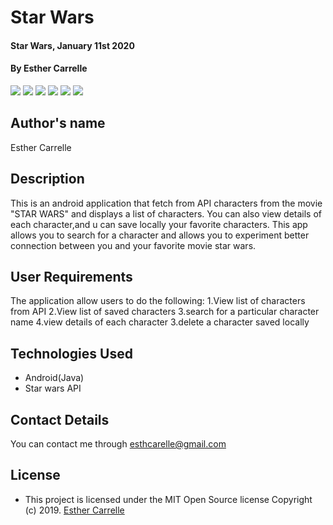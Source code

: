 # Star Wars
#### Star Wars, January 11st 2020
#### By **Esther Carrelle**
![](app/src/main/res/drawable/screen.png)
![](app/src/main/res/drawable/screen1.png)
![](app/src/main/res/drawable/screen2.png)
![](app/src/main/res/drawable/screen3.png)
![](app/src/main/res/drawable/screen4.png)
![](app/src/main/res/drawable/screen5.png)



## Author's name



Esther Carrelle


## Description


This is an android application that fetch from API characters from the movie "STAR WARS" and displays a list of characters.
You can also view details of each character,and u can save locally your favorite characters.
This app allows you to search for a character and allows you to experiment better connection between you and your favorite movie star wars.


## User Requirements

The application allow users to do the following:
1.View list of characters from API
2.View list of saved characters
3.search for a particular character name
4.view details of each character
3.delete a character saved locally

## Technologies Used

* Android(Java)
* Star wars API



## Contact Details

You can contact me through esthcarelle@gmail.com


## License

- This project is licensed under the MIT Open Source license Copyright (c) 2019. [Esther Carrelle](https://github.com/esthcarelle)
